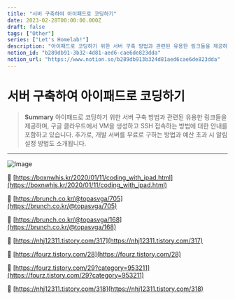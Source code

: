 ```yaml
---
title: "서버 구축하여 아이패드로 코딩하기"
date: 2023-02-28T00:00:00.000Z
draft: false
tags: ["Other"]
series: ["Let's Homelab!"]
description: "아이패드로 코딩하기 위한 서버 구축 방법과 관련된 유용한 링크들을 제공하며, 구글 클라우드에서 VM을 생성하고 SSH 접속하는 방법에 대한 안내를 포함하고 있습니다. 추가로, 개발 서버를 무료로 구하는 방법과 예산 초과 시 알림 설정 방법도 소개됩니다."
notion_id: "b289db91-3b32-4d81-aed6-cae6de823dda"
notion_url: "https://www.notion.so/b289db913b324d81aed6cae6de823dda"
---
```


# 서버 구축하여 아이패드로 코딩하기

> **Summary**
> 아이패드로 코딩하기 위한 서버 구축 방법과 관련된 유용한 링크들을 제공하며, 구글 클라우드에서 VM을 생성하고 SSH 접속하는 방법에 대한 안내를 포함하고 있습니다. 추가로, 개발 서버를 무료로 구하는 방법과 예산 초과 시 알림 설정 방법도 소개됩니다.

---

![Image](https://arslan.io/content/images/2022/09/image-19.jpeg)

🔗 [https://boxnwhis.kr/2020/01/11/coding_with_ipad.html](https://boxnwhis.kr/2020/01/11/coding_with_ipad.html)

🔗 [https://brunch.co.kr/@topasvga/705](https://brunch.co.kr/@topasvga/705)

🔗 [https://brunch.co.kr/@topasvga/168](https://brunch.co.kr/@topasvga/168)

🔗 [https://nhj12311.tistory.com/317](https://nhj12311.tistory.com/317)

🔗 [https://fourz.tistory.com/28](https://fourz.tistory.com/28)

🔗 [https://fourz.tistory.com/29?category=953211](https://fourz.tistory.com/29?category=953211)

🔗 [https://nhj12311.tistory.com/318](https://nhj12311.tistory.com/318)

